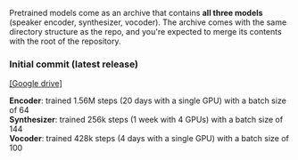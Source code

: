 Pretrained models come as an archive that contains **all three models** (speaker encoder, synthesizer, vocoder). The archive comes with the same directory structure as the repo, and you're expected to merge its contents with the root of the repository.

### Initial commit (latest release)
[\[Google drive\]](https://drive.google.com/file/d/1n1sPXvT34yXFLT47QZA6FIRGrwMeSsZc/view?usp=sharing)

**Encoder**: trained 1.56M steps (20 days with a single GPU) with a batch size of 64  
**Synthesizer**: trained 256k steps (1 week with 4 GPUs) with a batch size of 144  
**Vocoder**: trained 428k steps (4 days with a single GPU) with a batch size of 100  
